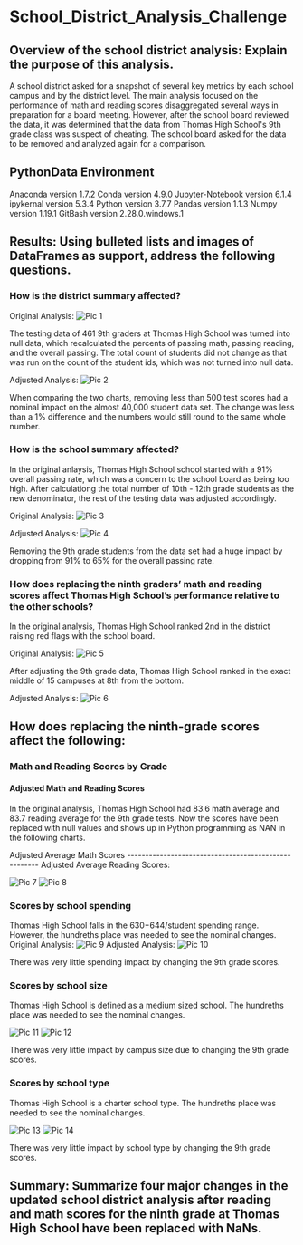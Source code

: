 # School_District_Analysis_Challenge

## Overview of the school district analysis: Explain the purpose of this analysis.
A school district asked for a snapshot of several key metrics by each school campus and by the district level.  The main analysis focused on the performance of math and reading scores disaggregated several ways in preparation for a board meeting.  However, after the school board reviewed the data, it was determined that the data from Thomas High School's 9th grade class was suspect of cheating.  The school board asked for the data to be removed and analyzed again for a comparison. 

## PythonData Environment
Anaconda version 1.7.2
Conda version 4.9.0
Jupyter-Notebook version 6.1.4
ipykernal version 5.3.4
Python version 3.7.7
Pandas version 1.1.3
Numpy version 1.19.1
GitBash version 2.28.0.windows.1

## Results: Using bulleted lists and images of DataFrames as support, address the following questions.

### How is the district summary affected?
Original Analysis:
![Pic 1](https://github.com/Baylex/School_District_Analysis/blob/main/Resources/1_dist_sum_2_decimals.PNG)

The testing data of 461 9th graders at Thomas High School was turned into null data, which recalculated the percents of passing math, passing reading, and the overall passing.  The total count of students did not change as that was run on the count of the student ids, which was not turned into null data. 

Adjusted Analysis:
![Pic 2](https://github.com/Baylex/School_District_Analysis/blob/main/Resources/2_dist_sum_2_decimals.PNG)

When comparing the two charts, removing less than 500 test scores had a nominal impact on the almost 40,000 student data set.  The change was less than a 1% difference and the numbers would still round to the same whole number.  

### How is the school summary affected?

In the original anlaysis, Thomas High School school started with a 91% overall passing rate, which was a concern to the school board as being too high.  After calculationg the total number of 10th - 12th grade students as the new denominator, the rest of the testing data was adjusted accordingly.  

Original Analysis:
![Pic 3](https://github.com/Baylex/School_District_Analysis/blob/main/Resources/2_THS_90.PNG)

Adjusted Analysis:
![Pic 4](https://github.com/Baylex/School_District_Analysis/blob/main/Resources/2_THS_65.PNG)

Removing the 9th grade students from the data set had a huge impact by dropping from 91% to 65% for the overall passing rate. 

### How does replacing the ninth graders’ math and reading scores affect Thomas High School’s performance relative to the other schools?
In the original analysis, Thomas High School ranked 2nd in the district raising red flags with the school board. 

Original Analysis:
![Pic 5](https://github.com/Baylex/School_District_Analysis/blob/main/Resources/1_top_5_schools.PNG)

After adjusting the 9th grade data, Thomas High School ranked in the exact middle of 15 campuses at 8th from the bottom. 

Adjusted Analysis:
![Pic 6](https://github.com/Baylex/School_District_Analysis/blob/main/Resources/2_bottom_8_schools.PNG)

## How does replacing the ninth-grade scores affect the following:

### Math and Reading Scores by Grade


#### Adjusted Math and Reading Scores 

In the original analysis, Thomas High School had 83.6 math average and 83.7 reading average for the 9th grade tests. 
Now the scores have been replaced with null values and shows up in Python programming as NAN in the following charts. 

Adjusted Average Math Scores ----------------------------------------------------- Adjusted Average Reading Scores: 

![Pic 7](https://github.com/Baylex/School_District_Analysis/blob/main/Resources/2_math_by_grade_HS.PNG)
![Pic 8](https://github.com/Baylex/School_District_Analysis/blob/main/Resources/2_read_by_grade_HS_correct.PNG)

### Scores by school spending

Thomas High School falls in the $630-$644/student spending range.  However, the hundreths place was needed to see the nominal changes. 
Original Analysis:
![Pic 9](https://github.com/Baylex/School_District_Analysis/blob/main/Resources/1_spend_updated.PNG)
Adjusted Analysis:
![Pic 10](https://github.com/Baylex/School_District_Analysis/blob/main/Resources/2_spending_updated.PNG)

There was very little spending impact by changing the 9th grade scores. 

### Scores by school size
Thomas High School is defined as a medium sized school.  The hundreths place was needed to see the nominal changes.

![Pic 11](https://github.com/Baylex/School_District_Analysis/blob/main/Resources/1_size_updated.PNG)
![Pic 12](https://github.com/Baylex/School_District_Analysis/blob/main/Resources/2_size_updated.PNG)

There was very little impact by campus size due to changing the 9th grade scores. 

### Scores by school type

Thomas High School is a charter school type. The hundreths place was needed to see the nominal changes.

![Pic 13](https://github.com/Baylex/School_District_Analysis/blob/main/Resources/1_type_updated.PNG)
![Pic 14](https://github.com/Baylex/School_District_Analysis/blob/main/Resources/2_type_updated.PNG)

There was very little impact by school type by changing the 9th grade scores. 

## Summary: Summarize four major changes in the updated school district analysis after reading and math scores for the ninth grade at Thomas High School have been replaced with NaNs.


